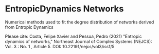 # EntropicDynamics Networks
 Numerical methods used to fit the degree distribution of networks derived from Entropic Dynamics

Please cite: Costa, Felipe Xavier and Pessoa, Pedro (2021) "Entropic dynamics of networks," Northeast Journal of Complex Systems (NEJCS): Vol. 3 : No. 1 , Article 5.
DOI: 10.22191/nejcs/vol3/iss1/5
